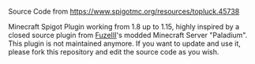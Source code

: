 Source Code from https://www.spigotmc.org/resources/topluck.45738

Minecraft Spigot Plugin working from 1.8 up to 1.15, highly inspired by a closed source plugin from [FuzeIII](https://www.youtube.com/@FuzeIII)'s modded Minecraft Server "Paladium".
This plugin is not maintained anymore. If you want to update and use it, please fork this repository and edit the source code as you wish.
